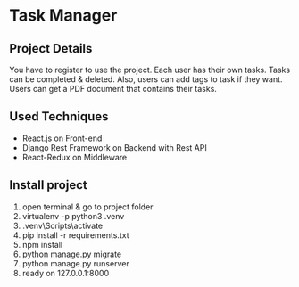 # Task Manager

## Project Details
You have to register to use the project. Each user has their own tasks. Tasks can be completed & deleted. 
Also, users can add tags to task if they want. Users can get a PDF document that contains their tasks.

## Used Techniques

* React.js on Front-end
* Django Rest Framework on Backend with Rest API
* React-Redux on Middleware

## Install project

1. open terminal & go to project folder
2. virtualenv -p python3 .venv
3. .venv\Scripts\activate
4. pip install -r requirements.txt
5. npm install
7. python manage.py migrate
6. python manage.py runserver
7. ready on 127.0.0.1:8000